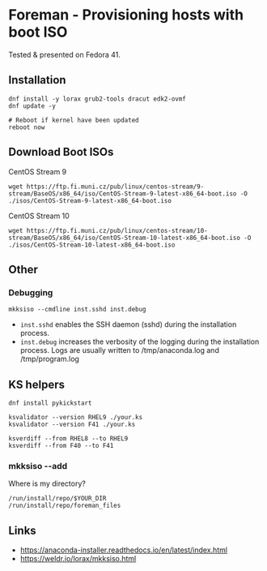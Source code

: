 # Foreman - Provisioning hosts with boot ISO

Tested & presented on Fedora 41.

## Installation

```shell
dnf install -y lorax grub2-tools dracut edk2-ovmf
dnf update -y

# Reboot if kernel have been updated
reboot now
```

## Download Boot ISOs

CentOS Stream 9

```shell
wget https://ftp.fi.muni.cz/pub/linux/centos-stream/9-stream/BaseOS/x86_64/iso/CentOS-Stream-9-latest-x86_64-boot.iso -O ./isos/CentOS-Stream-9-latest-x86_64-boot.iso
```

CentOS Stream 10

```shell
wget https://ftp.fi.muni.cz/pub/linux/centos-stream/10-stream/BaseOS/x86_64/iso/CentOS-Stream-10-latest-x86_64-boot.iso -O ./isos/CentOS-Stream-10-latest-x86_64-boot.iso
```

## Other

### Debugging

```shell
mkksiso --cmdline inst.sshd inst.debug
```

- `inst.sshd` enables the SSH daemon (sshd) during the installation process.
- `inst.debug` increases the verbosity of the logging during the installation process. Logs are usually written to /tmp/anaconda.log and /tmp/program.log

## KS helpers

```shell
dnf install pykickstart

ksvalidator --version RHEL9 ./your.ks
ksvalidator --version F41 ./your.ks

ksverdiff --from RHEL8 --to RHEL9
ksverdiff --from F40 --to F41
```

### mkksiso --add

Where is my directory?

```shell
/run/install/repo/$YOUR_DIR
/run/install/repo/foreman_files
```

## Links

- https://anaconda-installer.readthedocs.io/en/latest/index.html
- https://weldr.io/lorax/mkksiso.html
